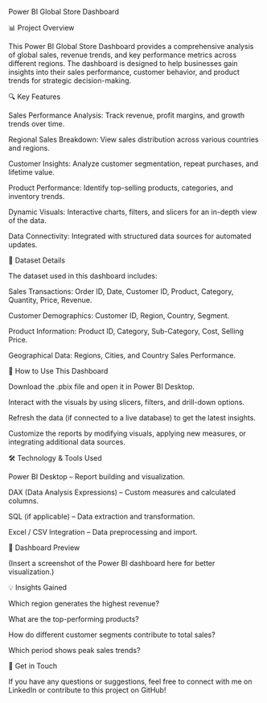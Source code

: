 Power BI Global Store Dashboard

📊 Project Overview

This Power BI Global Store Dashboard provides a comprehensive analysis of global sales, revenue trends, and key performance metrics across different regions. The dashboard is designed to help businesses gain insights into their sales performance, customer behavior, and product trends for strategic decision-making.

🔍 Key Features

Sales Performance Analysis: Track revenue, profit margins, and growth trends over time.

Regional Sales Breakdown: View sales distribution across various countries and regions.

Customer Insights: Analyze customer segmentation, repeat purchases, and lifetime value.

Product Performance: Identify top-selling products, categories, and inventory trends.

Dynamic Visuals: Interactive charts, filters, and slicers for an in-depth view of the data.

Data Connectivity: Integrated with structured data sources for automated updates.

📂 Dataset Details

The dataset used in this dashboard includes:

Sales Transactions: Order ID, Date, Customer ID, Product, Category, Quantity, Price, Revenue.

Customer Demographics: Customer ID, Region, Country, Segment.

Product Information: Product ID, Category, Sub-Category, Cost, Selling Price.

Geographical Data: Regions, Cities, and Country Sales Performance.

🚀 How to Use This Dashboard

Download the .pbix file and open it in Power BI Desktop.

Interact with the visuals by using slicers, filters, and drill-down options.

Refresh the data (if connected to a live database) to get the latest insights.

Customize the reports by modifying visuals, applying new measures, or integrating additional data sources.

🛠️ Technology & Tools Used

Power BI Desktop – Report building and visualization.

DAX (Data Analysis Expressions) – Custom measures and calculated columns.

SQL (if applicable) – Data extraction and transformation.

Excel / CSV Integration – Data preprocessing and import.

📸 Dashboard Preview

(Insert a screenshot of the Power BI dashboard here for better visualization.)

💡 Insights Gained

Which region generates the highest revenue?

What are the top-performing products?

How do different customer segments contribute to total sales?

Which period shows peak sales trends?

📩 Get in Touch

If you have any questions or suggestions, feel free to connect with me on LinkedIn or contribute to this project on GitHub!
